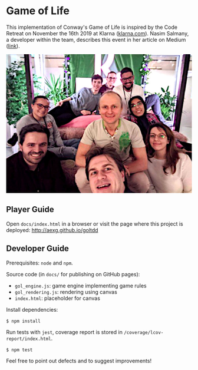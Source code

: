 # Game of Life

This implementation of Conway's Game of Life is inspired by the Code Retreat
on November the 16th 2019 at Klarna ([klarna.com](https://www.klarna.com/)).
Nasim Salmany, a developer within the team, describes this event in her
article on Medium
([link](https://medium.com/@nasimsalmany/klarna-global-day-of-code-retreat-on-16-nov-2019-db228d02d155)).

![The Team](team.jpg)

## Player Guide

Open `docs/index.html` in a browser or visit the page where this project is
deployed: http://aexg.github.io/goltdd

## Developer Guide

Prerequisites: `node` and `npm`.

Source code (in `docs/` for publishing on GitHub pages):
- `gol_engine.js`: game engine implementing game rules
- `gol_rendering.js`: rendering using canvas
- `index.html`: placeholder for canvas

Install dependencies:
```
$ npm install
```

Run tests with `jest`, coverage report is stored in  `/coverage/lcov-report/index.html`.
```
$ npm test
```

Feel free to point out defects and to suggest improvements!

